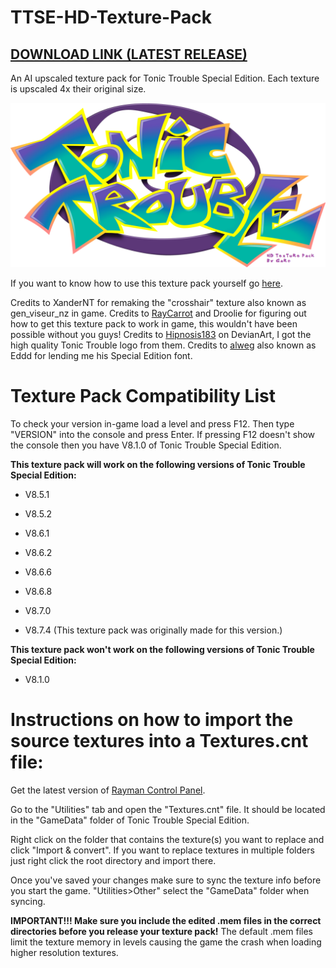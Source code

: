 # TTSE-HD-Texture-Pack
## [DOWNLOAD LINK (LATEST RELEASE)](https://github.com/TonicGaro/TTSE-HD-Texture-Pack/releases/latest/download/TTSE.HD.7z)
An AI upscaled texture pack for Tonic Trouble Special Edition. Each texture is upscaled 4x their original size.

![](https://github.com/TonicGaro/TTSE-HD-Texture-Pack/blob/main/TTSE%20HD%20Logo.png)

If you want to know how to use this texture pack yourself go [here](https://raymanpc.com/forum/viewtopic.php?t=74792).

Credits to XanderNT for remaking the "crosshair" texture also known as gen_viseur_nz in game. Credits to [RayCarrot](https://github.com/RayCarrot) and Droolie for figuring out how to get this texture pack to work in game, this wouldn't have been possible without you guys! Credits to [Hipnosis183](https://www.deviantart.com/hipnosis183) on DevianArt, I got the high quality Tonic Trouble logo from them. Credits to [alweg](https://github.com/alweg) also known as Eddd for lending me his Special Edition font.

# Texture Pack Compatibility List
To check your version in-game load a level and press F12. Then type "VERSION" into the console and press Enter. If pressing F12 doesn't show the console then you have V8.1.0 of Tonic Trouble Special Edition.

**This texture pack will work on the following versions of Tonic Trouble Special Edition:**

* V8.5.1

* V8.5.2

* V8.6.1

* V8.6.2

* V8.6.6

* V8.6.8

* V8.7.0

* V8.7.4 (This texture pack was originally made for this version.)

**This texture pack won't work on the following versions of Tonic Trouble Special Edition:**

* V8.1.0

# Instructions on how to import the source textures into a Textures.cnt file:
Get the latest version of [Rayman Control Panel](https://github.com/RayCarrot/RayCarrot.RCP.Metro/releases).

Go to the "Utilities" tab and open the "Textures.cnt" file. It should be located in the "GameData" folder of Tonic Trouble Special Edition.

Right click on the folder that contains the texture(s) you want to replace and click "Import & convert". If you want to replace textures in multiple folders just right click the root directory and import there. 

Once you've saved your changes make sure to sync the texture info before you start the game. "Utilities>Other" select the "GameData" folder when syncing.

**IMPORTANT!!! Make sure you include the edited .mem files in the correct directories before you release your texture pack!** The default .mem files limit the texture memory in levels causing the game the crash when loading higher resolution textures.
